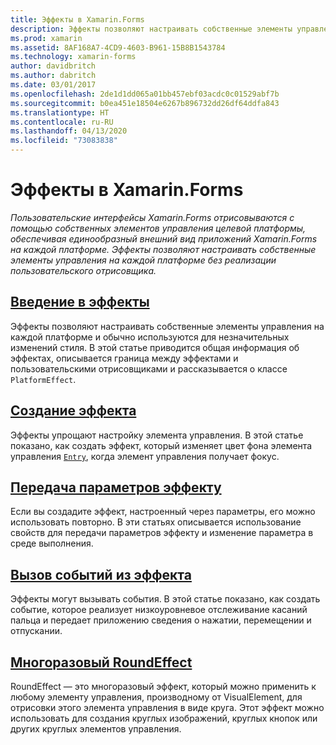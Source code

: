 ```yaml
---
title: Эффекты в Xamarin.Forms
description: Эффекты позволяют настраивать собственные элементы управления на каждой платформе без реализации пользовательского отрисовщика.
ms.prod: xamarin
ms.assetid: 8AF168A7-4CD9-4603-B961-15B8B1543784
ms.technology: xamarin-forms
author: davidbritch
ms.author: dabritch
ms.date: 03/01/2017
ms.openlocfilehash: 2de1d1dd065a01bb457ebf03acdc0c01529abf7b
ms.sourcegitcommit: b0ea451e18504e6267b896732dd26df64ddfa843
ms.translationtype: HT
ms.contentlocale: ru-RU
ms.lasthandoff: 04/13/2020
ms.locfileid: "73083838"
---
```

# <a name="xamarinforms-effects"></a>Эффекты в Xamarin.Forms

_Пользовательские интерфейсы Xamarin.Forms отрисовываются с помощью собственных элементов управления целевой платформы, обеспечивая единообразный внешний вид приложений Xamarin.Forms на каждой платформе. Эффекты позволяют настраивать собственные элементы управления на каждой платформе без реализации пользовательского отрисовщика._

## <a name="introduction-to-effects"></a>[Введение в эффекты](introduction.md)

Эффекты позволяют настраивать собственные элементы управления на каждой платформе и обычно используются для незначительных изменений стиля. В этой статье приводится общая информация об эффектах, описывается граница между эффектами и пользовательскими отрисовщиками и рассказывается о классе `PlatformEffect`.

## <a name="creating-an-effect"></a>[Создание эффекта](creating.md)

Эффекты упрощают настройку элемента управления. В этой статье показано, как создать эффект, который изменяет цвет фона элемента управления [`Entry`](xref:Xamarin.Forms.Entry), когда элемент управления получает фокус.

## <a name="passing-parameters-to-an-effect"></a>[Передача параметров эффекту](passing-parameters/index.md)

Если вы создадите эффект, настроенный через параметры, его можно использовать повторно. В эти статьях описывается использование свойств для передачи параметров эффекту и изменение параметра в среде выполнения.

## <a name="invoking-events-from-an-effect"></a>[Вызов событий из эффекта](touch-tracking.md)

Эффекты могут вызывать события. В этой статье показано, как создать событие, которое реализует низкоуровневое отслеживание касаний пальца и передает приложению сведения о нажатии, перемещении и отпускании.

## <a name="reusable-roundeffect"></a>[Многоразовый RoundEffect](reusable-roundeffect.md)

RoundEffect — это многоразовый эффект, который можно применить к любому элементу управления, производному от VisualElement, для отрисовки этого элемента управления в виде круга. Этот эффект можно использовать для создания круглых изображений, круглых кнопок или других круглых элементов управления.
